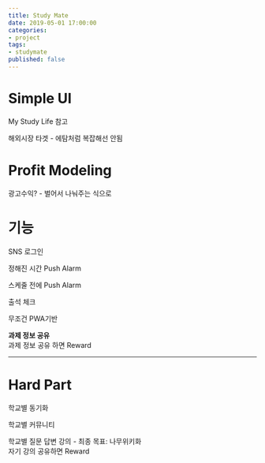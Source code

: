 ```yaml
---
title: Study Mate
date: 2019-05-01 17:00:00
categories:
- project
tags:
- studymate
published: false
---
```


# Simple UI
My Study Life 참고

해외시장 타겟 - 에탐처럼 복잡해선 안됨


# Profit Modeling

광고수익? - 벌어서 나눠주는 식으로

# 기능

SNS 로그인

정해진 시간 Push Alarm

스케줄 전에 Push Alarm

출석 체크

무조건 PWA기반

**과제 정보 공유**  
과제 정보 공유 하면 Reward  

---
# Hard Part

학교별 동기화

학교별 커뮤니티

학교별 질문 답변 강의 - 최종 목표: 나무위키화  
자기 강의 공유하면 Reward
